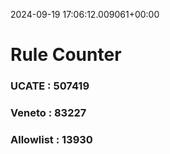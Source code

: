 2024-09-19 17:06:12.009061+00:00
# Rule Counter 
 ### UCATE : 507419

 ### Veneto : 83227

 ### Allowlist : 13930